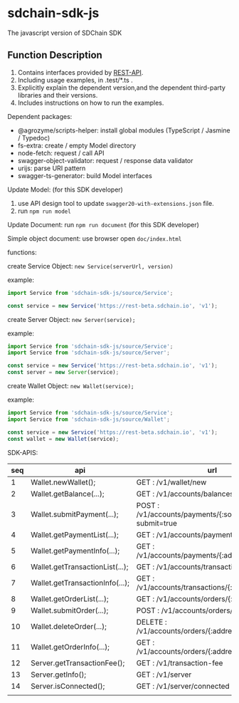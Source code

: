# sdchain-sdk-js
The javascript version of SDChain SDK

## Function Description
1. Contains interfaces provided by [REST-API](https://rest-beta.sdchain.io/).
2. Including usage examples, in .test/*.ts .
3. Explicitly explain the dependent version,and the dependent third-party libraries and their versions.
4. Includes instructions on how to run the examples.

Dependent packages:
- @agrozyme/scripts-helper: install global modules (TypeScript / Jasmine / Typedoc)
- fs-extra: create / empty Model directory
- node-fetch: request / call API
- swagger-object-validator: request / response data validator
- urijs: parse URI pattern
- swagger-ts-generator: build Model interfaces


Update Model: (for this SDK developer)
1. use API design tool to update `swagger20-with-extensions.json` file.
2. run `npm run model`

Update Document: run `npm run document` (for this SDK developer)

Simple object document: use browser open `doc/index.html`

functions:

create Service Object: `new Service(serverUrl, version)`

example:
```typescript
import Service from 'sdchain-sdk-js/source/Service';

const service = new Service('https://rest-beta.sdchain.io', 'v1');
```


create Server Object: `new Server(service);`

example:
```typescript
import Service from 'sdchain-sdk-js/source/Service';
import Service from 'sdchain-sdk-js/source/Server';

const service = new Service('https://rest-beta.sdchain.io', 'v1');
const server = new Server(service);
```

create Wallet Object: `new Wallet(service);`

example:
```typescript
import Service from 'sdchain-sdk-js/source/Service';
import Service from 'sdchain-sdk-js/source/Wallet';

const service = new Service('https://rest-beta.sdchain.io', 'v1');
const wallet = new Wallet(service);
```


SDK-APIS:

| seq |               api               |                             url                              | new |
|-----|---------------------------------|--------------------------------------------------------------|-----|
|   1 | Wallet.newWallet();             | GET    : /v1/wallet/new                                      | Y   |
|   2 | Wallet.getBalance(...);         | GET    : /v1/accounts/balances/{:address}                    | Y   |
|   3 | Wallet.submitPayment(...);      | POST   : /v1/accounts/payments/{:source_address}?submit=true | Y   |
|   4 | Wallet.getPaymentList(...);     | GET    : /v1/accounts/payments/{:address}                    | Y   |
|   5 | Wallet.getPaymentInfo(...);     | GET    : /v1/accounts/payments/{:address}/{:hash}            | Y   |
|   6 | Wallet.getTransactionList(...); | GET    : /v1/accounts/transactions/{:address}                | Y   |
|   7 | Wallet.getTransactionInfo(...); | GET    : /v1/accounts/transactions/{:address}/{:hash}        | Y   |
|   8 | Wallet.getOrderList(...);       | GET    : /v1/accounts/orders/{:address}                      | Y   |
|   9 | Wallet.submitOrder(...);        | POST   : /v1/accounts/orders/{:address}                      | Y   |
|  10 | Wallet.deleteOrder(...);        | DELETE : /v1/accounts/orders/{:address}/{:sequence}          | Y   |
|  11 | Wallet.getOrderInfo(...);       | GET    : /v1/accounts/orders/{:address}/{:hash}              | Y   |
|  12 | Server.getTransactionFee();     | GET    : /v1/transaction-fee                                 | Y   |
|  13 | Server.getInfo();               | GET    : /v1/server                                          | Y   |
|  14 | Server.isConnected();           | GET    : /v1/server/connected                                | Y   |
|     |                                 |                                                              |     |

